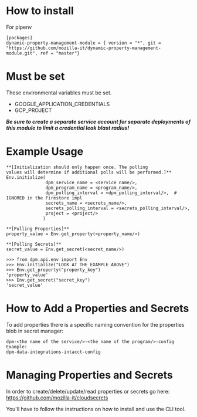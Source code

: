 # How to install

For pipenv

```
[packages]
dynamic-property-management-module = { version = "*", git = "https://github.com/mozilla-it/dynamic-property-management-module.git", ref = "master"}
```

# Must be set
These environmental variables must be set.
* GOOGLE_APPLICATION_CREDENTIALS
* GCP_PROJECT

***Be sure to create a separate service account for separate deployments of this module to limit a credential leak blast radius!***

# Example Usage

```
**[Initialization should only happen once. The polling 
values will determine if additional polls will be performed.]**
Env.initialize(
               dpm_service_name = <service name/>, 
               dpm_program_name = <program_name/>,
               dpm_polling_interval = <dpm_polling_interval/>,  # IGNORED in the Firestore impl
               secrets_name = <secrets_name/>, 
               secrets_polling_interval = <secrets_polling_interval/>,
               project = <project/>
              )

**[Pulling Properties]**
property_value = Env.get_property(<property_name/>)

**[Pulling Secrets]**
secret_value = Env.get_secret(<secret_name/>)
```

```
>>> from dpm.api.env import Env
>>> Env.initialize("LOOK AT THE EXAMPLE ABOVE")
>>> Env.get_property("property_key")
'property_value'
>>> Env.get_secret("secret_key")
'secret_value'
```

# How to Add a Properties and Secrets

To add properties there is a specific naming convention for the properties blob in secret manager:
```
dpm-<the name of the service/>-<the name of the program/>-config
Example:
dpm-data-integrations-intacct-config
```

# Managing Properties and Secrets
In order to create/delete/update/read properties or secrets go here:
https://github.com/mozilla-it/cloudsecrets

You'll have to follow the instructions on how to install and use the CLI tool.
